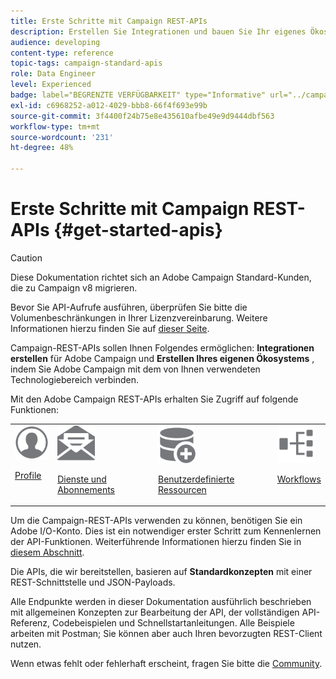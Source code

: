 ```yaml
---
title: Erste Schritte mit Campaign REST-APIs
description: Erstellen Sie Integrationen und bauen Sie Ihr eigenes Ökosystem auf, indem Sie Campaign mit einer Reihe von Technologien verbinden.
audience: developing
content-type: reference
topic-tags: campaign-standard-apis
role: Data Engineer
level: Experienced
badge: label="BEGRENZTE VERFÜGBARKEIT" type="Informative" url="../campaign-standard-migration-home.md" tooltip="Auf Campaign Standard migrierte Benutzer beschränkt"
exl-id: c6968252-a012-4029-bbb8-66f4f693e99b
source-git-commit: 3f4400f24b75e8e435610afbe49e9d9444dbf563
workflow-type: tm+mt
source-wordcount: '231'
ht-degree: 48%

---
```


# Erste Schritte mit Campaign REST-APIs {#get-started-apis}

>[!CAUTION]
>
>Diese Dokumentation richtet sich an Adobe Campaign Standard-Kunden, die zu Campaign v8 migrieren.
>
>Bevor Sie API-Aufrufe ausführen, überprüfen Sie bitte die Volumenbeschränkungen in Ihrer Lizenzvereinbarung. Weitere Informationen hierzu finden Sie auf [dieser Seite](https://helpx.adobe.com/de/legal/product-descriptions/campaign-standard.html#ITInfrastructureResourcesbyActiveProfilesTiers).

Campaign-REST-APIs sollen Ihnen Folgendes ermöglichen: **Integrationen erstellen** für Adobe Campaign und **Erstellen Ihres eigenen Ökosystems** , indem Sie Adobe Campaign mit dem von Ihnen verwendeten Technologiebereich verbinden.

Mit den Adobe Campaign REST-APIs erhalten Sie Zugriff auf folgende Funktionen:

<table><tr>
 <td valign="top"><a href="retrieving-profiles.md"><img width="60px" alt="Bedingungen" src="assets/icon_profile.svg"/></a><p><a href="retrieving-profiles.md">Profile</a></p></td>
<td valign="top"><a href="creating-a-service.md"><img width="60px" alt="Bedingungen" src="assets/icon_services.svg"/></a><p><a href="creating-a-service.md">Dienste und Abonnements</a></p></td>
<td valign="top"><a href="interacting-with-custom-resources.md"><img width="60px" alt="Bedingungen" src="assets/icon_customresources.svg"/></a><p><a href="interacting-with-custom-resources.md">Benutzerdefinierte Ressourcen</a></p></td>
<td valign="top"><a href="controlling-a-workflow.md"><img width="60px" alt="Bedingungen" src="assets/icon_workflows.svg"/></a><p><a href="controlling-a-workflow.md">Workflows</a></p></td>
</tr></table>

Um die Campaign-REST-APIs verwenden zu können, benötigen Sie ein Adobe I/O-Konto. Dies ist ein notwendiger erster Schritt zum Kennenlernen der API-Funktionen.
Weiterführende Informationen hierzu finden Sie in [diesem Abschnitt](setting-up-api-access.md).

Die APIs, die wir bereitstellen, basieren auf **Standardkonzepten** mit einer REST-Schnittstelle und JSON-Payloads.

Alle Endpunkte werden in dieser Dokumentation ausführlich beschrieben mit allgemeinen Konzepten zur Bearbeitung der API, der vollständigen API-Referenz, Codebeispielen und Schnellstartanleitungen. Alle Beispiele arbeiten mit Postman; Sie können aber auch Ihren bevorzugten REST-Client nutzen.

Wenn etwas fehlt oder fehlerhaft erscheint, fragen Sie bitte die [Community](https://experienceleaguecommunities.adobe.com/t5/adobe-campaign-standard/ct-p/adobe-campaign-standard-community).
